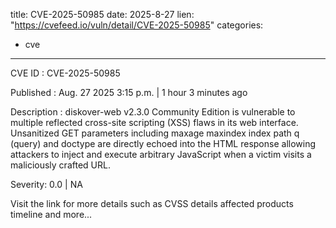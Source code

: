  
title: CVE-2025-50985
date: 2025-8-27
lien: "https://cvefeed.io/vuln/detail/CVE-2025-50985"
categories:
  - cve
---

CVE ID : CVE-2025-50985

Published :  Aug. 27
2025
3:15 p.m. | 1 hour
3 minutes ago

Description : diskover-web v2.3.0 Community Edition is vulnerable to multiple reflected cross-site scripting (XSS) flaws in its web interface. Unsanitized GET parameters including maxage
maxindex
index
path
q (query)
and doctype are directly echoed into the HTML response
allowing attackers to inject and execute arbitrary JavaScript when a victim visits a maliciously crafted URL.

Severity: 0.0 | NA

Visit the link for more details
such as CVSS details
affected products
timeline
and more...

